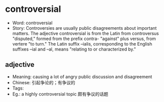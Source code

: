 # controversial

- Word: controversial
- Story: Controversies are usually public disagreements about important matters. The adjective controversial is from the Latin from controversus "disputed," formed from the prefix contra- "against" plus versus, from vertere "to turn." The Latin suffix –ialis, corresponding to the English suffixes –ial and –al, means "relating to or characterized by."

## adjective

- Meaning: causing a lot of angry public discussion and disagreement
- Chinese: 引起争论的；有争议的
- Tags: 
- Eg.: a highly controversial topic 颇有争议的话题

